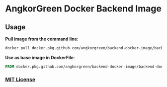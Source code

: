 # AngkorGreen Docker Backend Image

## Usage

**Pull image from the command line**:

```sh
docker pull docker.pkg.github.com/angkorgreen/backend-docker-image/backend-docker-image:latest
```

**Use as base image in DockerFile**:

```Dockerfile
FROM docker.pkg.github.com/angkorgreen/backend-docker-image/backend-docker-image:latest
```

### [MIT License](LICENSE)

